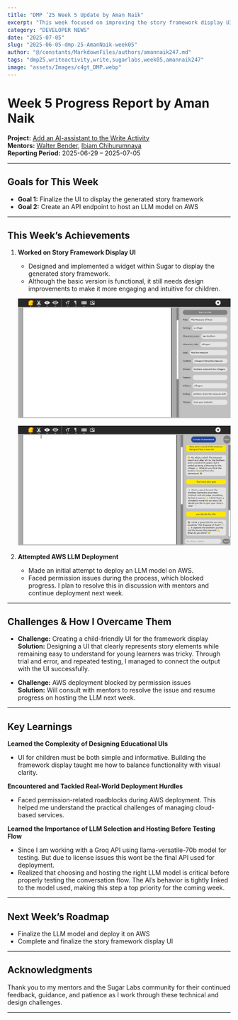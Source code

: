 ```yaml
---
title: "DMP ’25 Week 5 Update by Aman Naik"
excerpt: "This week focused on improving the story framework display UI and attempting to deploy an LLM model on AWS."
category: "DEVELOPER NEWS"
date: "2025-07-05"
slug: "2025-06-05-dmp-25-AmanNaik-week05"
author: "@/constants/MarkdownFiles/authors/amannaik247.md"
tags: "dmp25,writeactivity,write,sugarlabs,week05,amannaik247"
image: "assets/Images/c4gt_DMP.webp"
---
```


<!-- markdownlint-disable -->

# Week 5 Progress Report by Aman Naik

**Project:** [Add an AI-assistant to the Write Activity](https://github.com/sugarlabs/write-activity/issues/52)  
**Mentors:** [Walter Bender](https://github.com/walterbender), [Ibiam Chihurumnaya](https://github.com/chimosky)  
**Reporting Period:** 2025-06-29 – 2025-07-05  

---

## Goals for This Week

- **Goal 1:** Finalize the UI to display the generated story framework  
- **Goal 2:** Create an API endpoint to host an LLM model on AWS  

---

## This Week’s Achievements

1. **Worked on Story Framework Display UI**  
   - Designed and implemented a widget within Sugar to display the generated story framework.  
   - Although the basic version is functional, it still needs design improvements to make it more engaging and intuitive for children.

   ![Framework dispay: Current version(will be adding more changes)](assets/Images/aman-naik-week5-img1.webp)

   ![Chat messages](assets/Images/aman-naik-week5-img2.webp)


2. **Attempted AWS LLM Deployment**  
   - Made an initial attempt to deploy an LLM model on AWS.  
   - Faced permission issues during the process, which blocked progress. I plan to resolve this in discussion with mentors and continue deployment next week.

---

## Challenges & How I Overcame Them

- **Challenge:** Creating a child-friendly UI for the framework display  
  **Solution:** Designing a UI that clearly represents story elements while remaining easy to understand for young learners was tricky. Through trial and error, and repeated testing, I managed to connect the output with the UI successfully.

- **Challenge:** AWS deployment blocked by permission issues  
  **Solution:** Will consult with mentors to resolve the issue and resume progress on hosting the LLM next week.

---

## Key Learnings

**Learned the Complexity of Designing Educational UIs**  
   - UI for children must be both simple and informative. Building the framework display taught me how to balance functionality with visual clarity.

**Encountered and Tackled Real-World Deployment Hurdles**  
   - Faced permission-related roadblocks during AWS deployment. This helped me understand the practical challenges of managing cloud-based services.

**Learned the Importance of LLM Selection and Hosting Before Testing Flow**  
   - Since I am working with a Groq API using llama-versatile-70b model for testing. But due to license issues this wont be the final API used for deployment.  
   - Realized that choosing and hosting the right LLM model is critical before properly testing the conversation flow. The AI’s behavior is tightly linked to the model used, making this step a top priority for the coming week.

---

## Next Week’s Roadmap

- Finalize the LLM model and deploy it on AWS  
- Complete and finalize the story framework display UI  

---

## Acknowledgments

Thank you to my mentors and the Sugar Labs community for their continued feedback, guidance, and patience as I work through these technical and design challenges.

---
